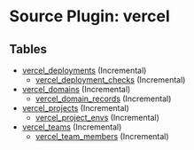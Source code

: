 # Source Plugin: vercel

## Tables

- [vercel_deployments](../../../../../website/tables/vercel/vercel_deployments.md) (Incremental)
  - [vercel_deployment_checks](../../../../../website/tables/vercel/vercel_deployment_checks.md) (Incremental)
- [vercel_domains](../../../../../website/tables/vercel/vercel_domains.md) (Incremental)
  - [vercel_domain_records](../../../../../website/tables/vercel/vercel_domain_records.md) (Incremental)
- [vercel_projects](../../../../../website/tables/vercel/vercel_projects.md) (Incremental)
  - [vercel_project_envs](../../../../../website/tables/vercel/vercel_project_envs.md) (Incremental)
- [vercel_teams](../../../../../website/tables/vercel/vercel_teams.md) (Incremental)
  - [vercel_team_members](../../../../../website/tables/vercel/vercel_team_members.md) (Incremental)
